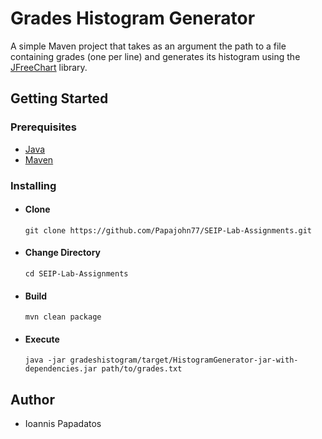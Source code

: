 # Grades Histogram Generator

A simple Maven project that takes as an argument the path to a file containing grades (one per line) and generates its histogram using the [JFreeChart](https://github.com/jfree/jfreechart) library.

## Getting Started

### Prerequisites

- [Java](https://www.oracle.com/java/technologies/downloads)
- [Maven](https://maven.apache.org)

### Installing

- #### Clone

  `git clone https://github.com/Papajohn77/SEIP-Lab-Assignments.git`

- #### Change Directory

  `cd SEIP-Lab-Assignments`

- #### Build

  `mvn clean package`

- #### Execute

  `java -jar gradeshistogram/target/HistogramGenerator-jar-with-dependencies.jar path/to/grades.txt`

## Author

- Ioannis Papadatos
